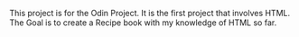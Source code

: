 This project is for the Odin Project. It is the first project that involves HTML. The Goal is to create a Recipe book with my knowledge of HTML so far. 



